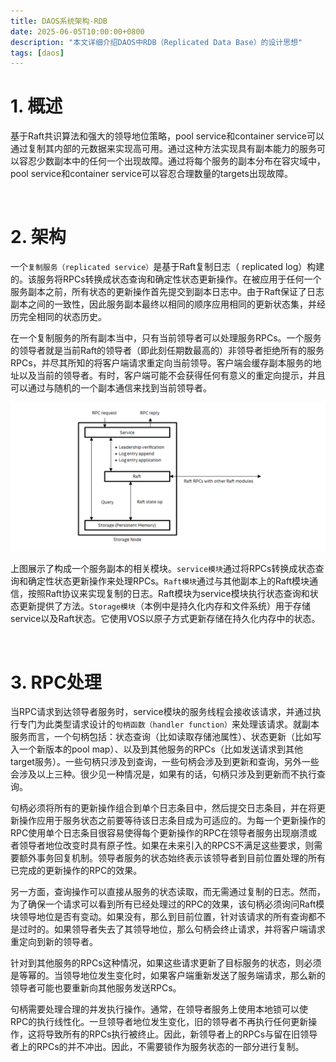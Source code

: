 ```yaml
---
title: DAOS系统架构-RDB
date: 2025-06-05T10:00:00+0800
description: "本文详细介绍DAOS中RDB（Replicated Data Base）的设计思想"
tags: [daos]
---
```


# 1. 概述
基于Raft共识算法和强大的领导地位策略，pool service和container service可以通过复制其内部的元数据来实现高可用。通过这种方法实现具有副本能力的服务可以容忍少数副本中的任何一个出现故障。通过将每个服务的副本分布在容灾域中，pool service和container service可以容忍合理数量的targets出现故障。

&nbsp;
&nbsp;
# 2. 架构
一个`复制服务（replicated service）`是基于Raft复制日志（ replicated log）构建的。该服务将RPCs转换成状态查询和确定性状态更新操作。在被应用于任何一个服务副本之前，所有状态的更新操作首先提交到副本日志中。由于Raft保证了日志副本之间的一致性，因此服务副本最终以相同的顺序应用相同的更新状态集，并经历完全相同的状态历史。

在一个复制服务的所有副本当中，只有当前领导者可以处理服务RPCs。一个服务的领导者就是当前Raft的领导者（即此刻任期数最高的）非领导者拒绝所有的服务RPCs，并尽其所知的将客户端请求重定向当前领导。客户端会缓存副本服务的地址以及当前的领导者。有时，客户端可能不会获得任何有意义的重定向提示，并且可以通过与随机的一个副本通信来找到当前领导者。

![service_replication_modules](../../../static/images/service_replication_modules.png)

上图展示了构成一个服务副本的相关模块。`service模块`通过将RPCs转换成状态查询和确定性状态更新操作来处理RPCs。`Raft模块`通过与其他副本上的Raft模块通信，按照Raft协议来实现复制的日志。Raft模块为service模块执行状态查询和状态更新提供了方法。`Storage模块`（本例中是持久化内存和文件系统）用于存储service以及Raft状态。它使用VOS以原子方式更新存储在持久化内存中的状态。

&nbsp;
&nbsp;
# 3. RPC处理
当RPC请求到达领导者服务时，service模块的服务线程会接收该请求，并通过执行专门为此类型请求设计的`句柄函数（handler function）`来处理该请求。就副本服务而言，一个句柄包括：状态查询（比如读取存储池属性）、状态更新（比如写入一个新版本的pool map）、以及到其他服务的RPCs（比如发送请求到其他target服务）。一些句柄只涉及到查询，一些句柄会涉及到更新和查询，另外一些会涉及以上三种。很少见一种情况是，如果有的话，句柄只涉及到更新而不执行查询。

句柄必须将所有的更新操作组合到单个日志条目中，然后提交日志条目，并在将更新操作应用于服务状态之前要等待该日志条目成为可适应的。为每一个更新操作的RPC使用单个日志条目很容易使得每个更新操作的RPC在领导者服务出现崩溃或者领导者地位改变时具有原子性。如果在未来引入的RPCS不满足这些要求，则需要额外事务回复机制。领导者服务的状态始终表示该领导者到目前位置处理的所有已完成的更新操作的RPC的效果。

另一方面，查询操作可以直接从服务的状态读取，而无需通过复制的日志。然而，为了确保一个请求可以看到所有已经处理过的RPC的效果，该句柄必须询问Raft模块领导地位是否有变动。如果没有，那么到目前位置，针对该请求的所有查询都不是过时的。如果领导者失去了其领导地位，那么句柄会终止请求，并将客户端请求重定向到新的领导者。

针对到其他服务的RPCs这种情况，如果这些请求更新了目标服务的状态，则必须是等幂的。当领导地位发生变化时，如果客户端重新发送了服务端请求，那么新的领导者可能也要重新向其他服务发送RPCs。

句柄需要处理合理的并发执行操作。通常，在领导者服务上使用本地锁可以使RPC的执行线性化。一旦领导者地位发生变化，旧的领导者不再执行任何更新操作，这将导致所有的RPCs执行被终止。因此，新领导者上的RPCs与留在旧领导者上的RPCs的并不冲出。因此，不需要锁作为服务状态的一部分进行复制。